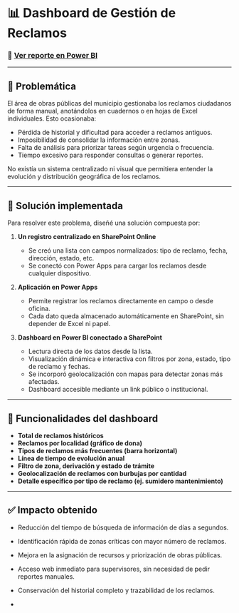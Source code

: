 # 📊 Dashboard de Gestión de Reclamos

### 🔗 [Ver reporte en Power BI](https://bit.ly/reclamosView)

---

## 🧩 Problemática

El área de obras públicas del municipio gestionaba los reclamos ciudadanos de forma manual, anotándolos en cuadernos o en hojas de Excel individuales. Esto ocasionaba:
- Pérdida de historial y dificultad para acceder a reclamos antiguos.
- Imposibilidad de consolidar la información entre zonas.
- Falta de análisis para priorizar tareas según urgencia o frecuencia.
- Tiempo excesivo para responder consultas o generar reportes.

No existía un sistema centralizado ni visual que permitiera entender la evolución y distribución geográfica de los reclamos.

---

## 🎯 Solución implementada

Para resolver este problema, diseñé una solución compuesta por:

1. **Un registro centralizado en SharePoint Online**
   - Se creó una lista con campos normalizados: tipo de reclamo, fecha, dirección, estado, etc.
   - Se conectó con Power Apps para cargar los reclamos desde cualquier dispositivo.

2. **Aplicación en Power Apps**
   - Permite registrar los reclamos directamente en campo o desde oficina.
   - Cada dato queda almacenado automáticamente en SharePoint, sin depender de Excel ni papel.

3. **Dashboard en Power BI conectado a SharePoint**
   - Lectura directa de los datos desde la lista.
   - Visualización dinámica e interactiva con filtros por zona, estado, tipo de reclamo y fechas.
   - Se incorporó geolocalización con mapas para detectar zonas más afectadas.
   - Dashboard accesible mediante un link público o institucional.

---

## 📌 Funcionalidades del dashboard

- **Total de reclamos históricos**
- **Reclamos por localidad (gráfico de dona)**
- **Tipos de reclamos más frecuentes (barra horizontal)**
- **Línea de tiempo de evolución anual**
- **Filtro de zona, derivación y estado de trámite**
- **Geolocalización de reclamos con burbujas por cantidad**
- **Detalle específico por tipo de reclamo (ej. sumidero mantenimiento)**

---

## ✅ Impacto obtenido

- Reducción del tiempo de búsqueda de información de días a segundos.
- Identificación rápida de zonas críticas con mayor número de reclamos.
- Mejora en la asignación de recursos y priorización de obras públicas.
- Acceso web inmediato para supervisores, sin necesidad de pedir reportes manuales.
- Conservación del historial completo y trazabilidad de los reclamos.

-


